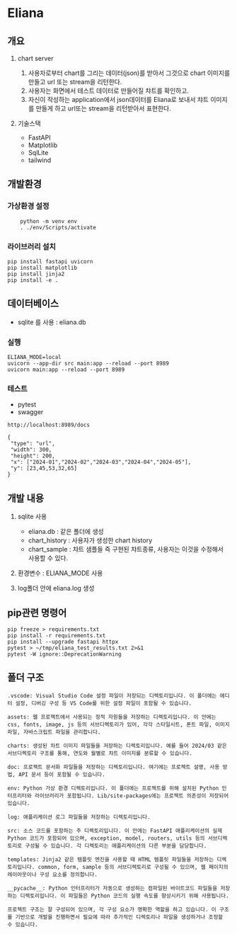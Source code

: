 # Eliana

## 개요

1. chart server
   1. 사용자로부터 chart를 그리는 데이터(json)를 받아서 그것으로 chart 이미지를 만들고 url 또는 stream을 리턴한다.
   2. 사용자는 화면에서 테스트 데이터로 만들어질 챠트를 확인하고.
   3. 자신이 작성하는 application에서 json데이터를 Eliana로 보내서 챠트 이미지를 만들게 하고 url또는 stream을 리턴받아서 표현한다.
   
2. 기술스택
   * FastAPI
   * Matplotlib
   * SqlLite
   * tailwind
  

## 개발환경

### 가상환경 설정
```
    python -m venv env
    . ./env/Scripts/activate
```

### 라이브러리 설치

```
pip install fastapi uvicorn
pip install matplotlib
pip install jinja2
pip install -e .
```
## 데이터베이스

* sqlite 를 사용 : eliana.db 

### 실행

```
ELIANA_MODE=local
uvicorn --app-dir src main:app --reload --port 8989
uvicorn main:app --reload --port 8989
```


 ### 테스트
 * pytest
 * swagger 
 ```
 http://localhost:8989/docs

{
  "type": "url",
  "width": 300,
  "height": 200,
  "x": ["2024-01","2024-02","2024-03","2024-04","2024-05"],
  "y": [23,45,53,32,65]
}
```

## 개발 내용

1. sqlite 사용
   - eliana.db : 같은 폴더에 생성
   - chart_history : 사용자가 생성한 chart history
   - chart_sample  : 챠트 샘플들 즉 구현된 챠트종류, 사용자는 이것을 수정해서 사용할 수 있다.
   
2. 환경변수 : ELIANA_MODE 사용
3. log폴더 안에 eliana.log 생성


## pip관련 명령어
```
pip freeze > requirements.txt
pip install -r requirements.txt
pip install --upgrade fastapi httpx
pytest > ~/tmp/eliana_test_results.txt 2>&1
pytest -W ignore::DeprecationWarning
```



## 폴더 구조
```
.vscode: Visual Studio Code 설정 파일이 저장되는 디렉토리입니다. 이 폴더에는 에디터 설정, 디버깅 구성 등 VS Code를 위한 설정 파일이 포함될 수 있습니다.

assets: 웹 프로젝트에서 사용되는 정적 자원들을 저장하는 디렉토리입니다. 이 안에는 css, fonts, image, js 등의 서브디렉토리가 있어, 각각 스타일시트, 폰트 파일, 이미지 파일, 자바스크립트 파일을 관리합니다.

charts: 생성된 차트 이미지 파일들을 저장하는 디렉토리입니다. 예를 들어 2024/03 같은 서브디렉토리 구조를 통해, 연도와 월별로 차트 이미지를 분류할 수 있습니다.

doc: 프로젝트 문서화 파일들을 저장하는 디렉토리입니다. 여기에는 프로젝트 설명, 사용 방법, API 문서 등이 포함될 수 있습니다.

env: Python 가상 환경 디렉토리입니다. 이 폴더에는 프로젝트를 위해 설치된 Python 인터프리터와 라이브러리가 포함됩니다. Lib/site-packages에는 프로젝트 의존성이 저장되어 있습니다.

log: 애플리케이션 로그 파일들을 저장하는 디렉토리입니다.

src: 소스 코드를 포함하는 주 디렉토리입니다. 이 안에는 FastAPI 애플리케이션의 실제 Python 코드가 포함되어 있으며, exception, model, routers, utils 등의 서브디렉토리로 구성될 수 있습니다. 각 디렉토리는 애플리케이션의 다른 부분을 담당합니다.

templates: Jinja2 같은 템플릿 엔진을 사용할 때 HTML 템플릿 파일들을 저장하는 디렉토리입니다. common, form, sample 등의 서브디렉토리로 구성될 수 있으며, 웹 페이지의 레이아웃이나 구성 요소를 정의합니다.

__pycache__: Python 인터프리터가 자동으로 생성하는 컴파일된 바이트코드 파일들을 저장하는 디렉토리입니다. 이 파일들은 Python 코드의 실행 속도를 향상시키기 위해 사용됩니다.

프로젝트 구조는 잘 구성되어 있으며, 각 구성 요소가 명확한 역할을 하고 있습니다. 이 구조를 기반으로 개발을 진행하면서 필요에 따라 추가적인 디렉토리나 파일을 생성하거나 조정할 수 있습니다.
```

